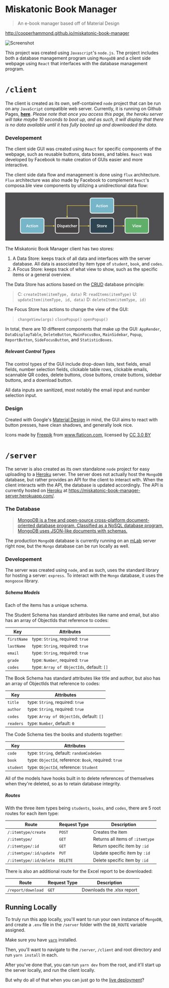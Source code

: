 # Miskatonic Book Manager 

> An e-book manager based off of Material Design

http://cooperhammond.github.io/miskatonic-book-manager

![Screenshot](https://i.imgur.com/i8558gi.png)

This project was created using `Javascript`'s `node.js`. The project includes both a database management program using `MongoDB` and a client side webpage using `React` that interfaces with the database management program.


# `/client`

The client is created as its own, self-contained `node` project that can be run on any `JavaScript` compatible web server. Currently, it is running on Github Pages, **[here](https://cooperhammond.github.io/miskatonic-book-manager/)**. *Please note that once you access this page, the heroku server will take maybe 10 seconds to boot up, and as such, it will display that there is no data available until it has fully booted up and downloaded the data.*

### Developement

The client side GUI was created using `React` for specific components of the webpage, such as reusable buttons, data boxes, and tables. `React` was developed by Facebook to make creation of GUIs easier and more interactive.

The client side data flow and management is done using `flux` architecture. `Flux` architecture was also made by Facebook to complement `React`'s composa.ble view components by utilizing a unidirectional data flow:

![Flux Data Flow](https://raw.githubusercontent.com/facebook/flux/master/examples/flux-concepts/flux-simple-f8-diagram-with-client-action-1300w.png)

The Miskatonic Book Manager client has two stores:
1. A Data Store: keeps track of all data and interfaces with the server database. All data is associated by item type of `student`, `book`, and `codes`.
2. A Focus Store: keeps track of what view to show, such as the specific items or a general overview. 

The Data Store has actions based on the [CRUD](https://en.wikipedia.org/wiki/Create,_read,_update_and_delete) database principle:

> C: `createItem(itemType, data)`
> R: `readItems(itemType)`
> U: `updateItem(itemType, id, data)`
> D: `deleteItem(itemType, id)`

The Focus Store has actions to change the view of the GUI:

> `changeView(args)`
> `closePopup()`
> `openPopup()`

In total, there are 10 different components that make up the GUI: `AppRender`, `DataDisplayTable`, `DeleteButton`, `MainFocusBox`, `MainSidebar`, `Popup`, `ReportButton`, `SideFocusButton`, and `StatisticBoxes`.

##### Relevant Control Types

The control types of the GUI include drop-down lists, text fields, email fields, number selection fields, clickable table rows, clickable emails, scannable QR codes, delete buttons, close buttons, create buttons, sidebar buttons, and a download button.

All data inputs are sanitized, most notably the email input and number selection input.

### Design

Created with Google's [Material Design](https://material.io/) in mind, the GUI aims to react with button presses, have clean shadows, and generally look nice.

<div>Icons made by <a href="https://www.freepik.com/" title="Freepik">Freepik</a> from <a href="https://www.flaticon.com/" title="Flaticon">www.flaticon.com</a>, licensed by <a href="http://creativecommons.org/licenses/by/3.0/" title="Creative Commons BY 3.0" target="_blank">CC 3.0 BY</a></div>


# `/server`

The server is also created as its own standalone `node` project for easy uploading to a [Heroku](https://miskatonic-book-manager-server.herokuapp.com/) server. The server does not actually host the `MongoDB` database, but rather provides an API for the client to interact with. When the client interacts with the API, the database is updated accordingly. The API is currently hosted on [Heroku](https://miskatonic-book-manager-server.herokuapp.com/) at https://miskatonic-book-manager-server.herokuapp.com/.

### The Database

> [MongoDB is a free and open-source cross-platform document-oriented database program. Classified as a NoSQL database program, MongoDB uses JSON-like documents with schemas.](https://en.wikipedia.org/wiki/MongoDB)

The production `MongoDB` database is currently running on an [mLab](https://mlab.com/) server right now, but the `Mongo` database can be run locally as well.

### Developement

The server was created using `node`, and as such, uses the standard library for hosting a server: `express`. To interact with the `Mongo` database, it uses the `mongoose` library. 

##### Schema Models

Each of the items has a unique schema.

The Student Schema has standard attributes like name and email, but also has an array of ObjectIds that reference to codes:

| Key         | Attributes |
|-------------|------------|
| `firstName` | type: `String`, required: `true` |
| `lastName`  | type: `String`, required: `true` |
| `email`     | type: `String`, required: `true` |
| `grade`     | type: `Number`, required: `true` |
| `codes`     | type: `Array of ObjectIds`, default: `[]` |

The Book Schema has standard attributes like title and author, but also has an array of ObjectIds that reference to codes:

| Key     | Attributes |
|-----------|------------|
| `title`   | type: `String`, required: `true` |
| `author`  | type: `String`, required: `true` |
| `codes`   | type: `Array of ObjectIds`, default: `[]` |
| `readers` | type: `Number`, default: `0` |

The Code Schema ties the books and students together:

| Key       | Attributes |
|-----------|------------|
| `code`    | type: `String`, default: `randomCodeGen` |
| `book`    | type: `ObjectId`, reference: `Book`, required: `true` |
| `student` | type: `ObjectId`, reference: `Student` |

All of the models have hooks built in to delete references of themselves when they're deleted, so as to retain database integrity.

##### Routes

With the three item types being `students`, `books`, and `codes`, there are 5 root routes for each item type:

|         Route         | Request Type | Description |
|-----------------------|--------------|-------------|
|`/:itemtype/create`    | `POST`       | Creates the item |
|`/:itemtype/`          | `GET`        | Returns all items of `:itemtype` |
|`/:itemtype/:id`       | `GET`        | Return specific item by `:id` |
|`/:itemtype/:id/update`| `PUT`        | Update specific item by `:id` |
|`/:itemtype/:id/delete`| `DELETE`     | Delete specific item by `:id` |

There is also an additional route for the Excel report to be downloaded:

|        Route      | Request Type | Description |
|-------------------|--------------|-------------|
|`/report/download` | `GET`        | Downloads the .xlsx report |

## Running Locally

To truly run this app locally, you'll want to run your own instance of `MongoDB`, and create a `.env` file in the `/server` folder with the `DB_ROUTE` variable assigned.

Make sure you have [`yarn`](https://yarnpkg.com/) installed.

Then, you'll want to navigate to the `/server`, `/client` and root directory and run `yarn install` in each. 

After you've done that, you can run `yarn dev` from the root, and it'll start up the server locally, and run the client locally.

But why do all of that when you can just go to the [live deployment](http://cooperhammond.github.io/miskatonic-book-manager)?
